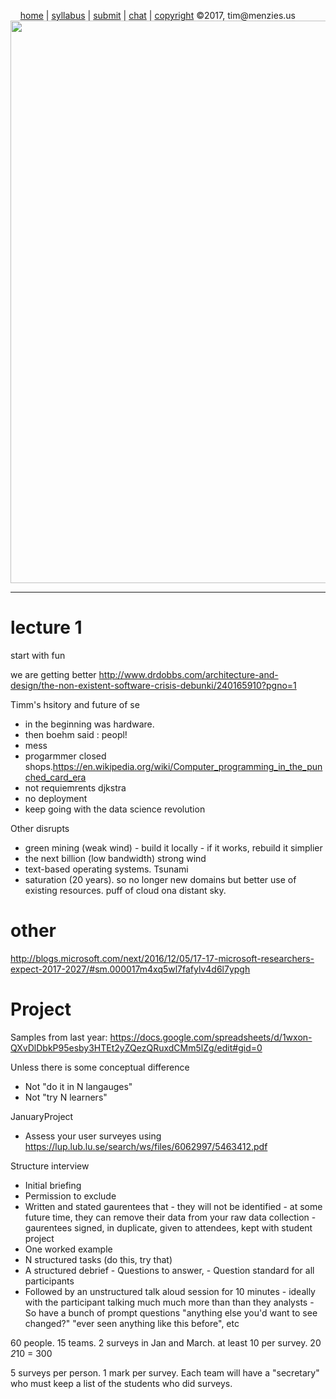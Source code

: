 &nbsp;&nbsp;&nbsp;&nbsp;[home](http://tiny.cc/se17) | 
[syllabus](https://github.com/txt/se17/blob/master/doc/syllabus.md) | 
[submit](http://tiny.cc/se17give) |
[chat](https://se17.slack.com/)  | 
[copyright](https://github.com/txt/se17/blob/master/LICENSE.md) &copy;2017, tim&commat;menzies.us<br>
[<img width=900 src="https://raw.githubusercontent.com/txt/se17/master/img/se17.png">](http://tiny.cc/se17)   <br>

_______



# lecture 1


start with fun


we are getting better 
http://www.drdobbs.com/architecture-and-design/the-non-existent-software-crisis-debunki/240165910?pgno=1


Timm's hsitory and future of se

- in the beginning was hardware.
- then boehm said : peopl!
- mess
- progarmmer closed shops.https://en.wikipedia.org/wiki/Computer_programming_in_the_punched_card_era
- not requiemrents djkstra
- no deployment
- keep going with the data science revolution

Other disrupts

- green mining (weak wind)
      - build it locally
      - if it works, rebuild it simplier
- the next billion (low bandwidth) strong wind
- text-based operating systems. Tsunami
- saturation (20 years). so no longer new domains but better use of existing resources. puff of cloud ona  distant sky.


# other 

http://blogs.microsoft.com/next/2016/12/05/17-17-microsoft-researchers-expect-2017-2027/#sm.000017m4xq5wl7fafylv4d6l7ypgh
# Project

Samples from last year:  https://docs.google.com/spreadsheets/d/1wxon-QXvDlDbkP95esby3HTEt2yZQezQRuxdCMm5lZg/edit#gid=0

Unless there is some conceptual difference

- Not "do it in N langauges"
- Not "try N learners"

JanuaryProject

- Assess your user surveyes using https://lup.lub.lu.se/search/ws/files/6062997/5463412.pdf

Structure interview

- Initial briefing
- Permission to exclude
- Written and stated gaurentees that 
       - they will not be identified
       - at some future time, they can remove their data from your raw data collection
       - gaurentees signed, in duplicate, given to attendees, kept with student project
- One worked example
- N structured tasks (do this, try that)
- A structured debrief
       - Questions to answer,
       - Question standard for all participants
- Followed by an unstructured talk aloud session for 10 minutes
       - ideally with the participant talking much much more than than they analysts
       - So have a bunch of prompt questions "anything else you'd want to see changed?" "ever seen anything like this before",
         etc
         
60 people. 15 teams. 2 surveys in Jan and March. at least 10 per survey. 20 *2*10 = 300

5 surveys per person. 1 mark per survey. Each team will have a "secretary" who must keep a list of the students who did surveys.
